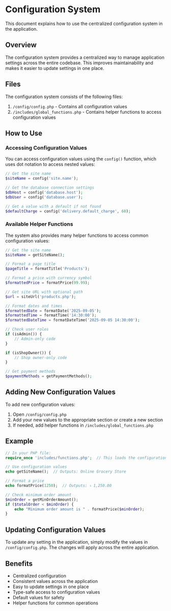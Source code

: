 # Configuration System

This document explains how to use the centralized configuration system in the application.

## Overview

The configuration system provides a centralized way to manage application settings across the entire codebase. This improves maintainability and makes it easier to update settings in one place.

## Files

The configuration system consists of the following files:

1. `/config/config.php` - Contains all configuration values
2. `/includes/global_functions.php` - Contains helper functions to access configuration values

## How to Use

### Accessing Configuration Values

You can access configuration values using the `config()` function, which uses dot notation to access nested values:

```php
// Get the site name
$siteName = config('site.name');

// Get the database connection settings
$dbHost = config('database.host');
$dbUser = config('database.user');

// Get a value with a default if not found
$defaultCharge = config('delivery.default_charge', 60);
```

### Available Helper Functions

The system also provides many helper functions to access common configuration values:

```php
// Get the site name
$siteName = getSiteName();

// Format a page title
$pageTitle = formatTitle('Products');

// Format a price with currency symbol
$formattedPrice = formatPrice(99.99);

// Get site URL with optional path
$url = siteUrl('products.php');

// Format dates and times
$formattedDate = formatDate('2025-09-05');
$formattedTime = formatTime('14:30:00');
$formattedDateTime = formatDateTime('2025-09-05 14:30:00');

// Check user roles
if (isAdmin()) {
    // Admin-only code
}

if (isShopOwner()) {
    // Shop owner-only code
}

// Get payment methods
$paymentMethods = getPaymentMethods();
```

## Adding New Configuration Values

To add new configuration values:

1. Open `/config/config.php`
2. Add your new values to the appropriate section or create a new section
3. If needed, add helper functions in `/includes/global_functions.php`

## Example

```php
// In your PHP file:
require_once 'includes/functions.php';  // This loads the configuration system

// Use configuration values
echo getSiteName();  // Outputs: Online Grocery Store

// Format a price
echo formatPrice(1250);  // Outputs: ৳ 1,250.00

// Check minimum order amount
$minOrder = getMinOrderAmount();
if ($totalOrder < $minOrder) {
    echo "Minimum order amount is " . formatPrice($minOrder);
}
```

## Updating Configuration Values

To update any setting in the application, simply modify the values in `/config/config.php`. The changes will apply across the entire application.

## Benefits

- Centralized configuration
- Consistent values across the application
- Easy to update settings in one place
- Type-safe access to configuration values
- Default values for safety
- Helper functions for common operations
